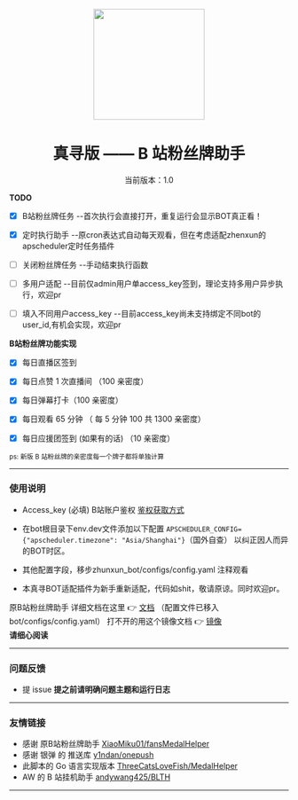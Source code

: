 <p align="center">
  <img src="https://s1.ax1x.com/2022/05/24/XPx1tx.png" width="200" height="200" alt="">
</p>
<div align="center">
<h1> 真寻版 —— B 站粉丝牌助手
</h1>

<p>当前版本：1.0</p>

</div>

**TODO**

* [x] B站粉丝牌任务          --首次执行会直接打开，重复运行会显示BOT真正看！

* [x] 定时执行助手            --原cron表达式自动每天观看，但在考虑适配zhenxun的apscheduler定时任务插件

- [ ] 关闭粉丝牌任务 --手动结束执行函数
- [ ] 多用户适配                --目前仅admin用户单access_key签到，理论支持多用户异步执行，欢迎pr

- [ ] 填入不同用户access_key   --目前access_key尚未支持绑定不同bot的user_id,有机会实现，欢迎pr
  
  

**B站粉丝牌功能实现**

- [x] 每日直播区签到

- [x] 每日点赞 1 次直播间 （100 亲密度）

- [x] 每日弹幕打卡（100 亲密度）

- [x] 每日观看 65 分钟 （ 每 5 分钟 100 共 1300 亲密度）

- [x] 每日应援团签到 (如果有的话) （10 亲密度）

<small>ps: 新版 B 站粉丝牌的亲密度每一个牌子都将单独计算  </small>

---

### 使用说明

* Access_key (必填)  B站账户鉴权 [鉴权获取方式](https://github.com/XiaoMiku01/fansMedalHelper/releases/tag/logintool)

* 在bot根目录下env.dev文件添加以下配置
  ```APSCHEDULER_CONFIG={"apscheduler.timezone": "Asia/Shanghai"}```（国外自查）
  以纠正因人而异的BOT时区。

* 其他配置字段，移步zhunxun_bot/configs/config.yaml 注释观看

* 本真寻BOT适配插件为新手重新适配，代码如shit，敬请原谅。同时欢迎pr。

原B站粉丝牌助手 详细文档在这里 👉 [文档](https://xiaomiku01.github.io/fansMedalHelperVersion/)  （配置文件已移入bot/configs/config.yaml）
打不开的用这个镜像文档 👉 [镜像](https://doc.loveava.top/)  
**请细心阅读**

---

### 问题反馈

- 提 issue
  **提之前请明确问题主题和运行日志**

---

### 友情链接

- 感谢 原B站粉丝牌助手 [XiaoMiku01/fansMedalHelper](https://github.com/XiaoMiku01/fansMedalHelper)
- 感谢 银弹 的 推送库 [y1ndan/onepush](https://github.com/y1ndan/onepush)
- 此脚本的 Go 语言实现版本 [ThreeCatsLoveFish/MedalHelper](https://github.com/ThreeCatsLoveFish/MedalHelper)
- AW 的 B 站挂机助手 [andywang425/BLTH](https://github.com/andywang425/BLTH)

---

